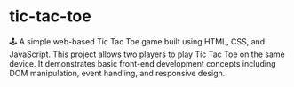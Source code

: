 # tic-tac-toe
🕹️ A simple web-based Tic Tac Toe game built using HTML, CSS, and JavaScript. This project allows two players to play Tic Tac Toe on the same device. It demonstrates basic front-end development concepts including DOM manipulation, event handling, and responsive design.
